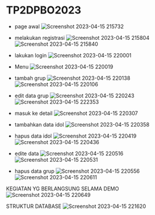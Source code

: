 # TP2DPBO2023

- page awal
![Screenshot 2023-04-15 215732](https://user-images.githubusercontent.com/95957498/232233560-a6610d7a-ea95-4c45-ac2b-a9de8c7df0c0.png)

- melakukan registrasi
![Screenshot 2023-04-15 215804](https://user-images.githubusercontent.com/95957498/232233587-f4f1fe9a-95cd-400d-9bb4-79e0685c1956.png)
![Screenshot 2023-04-15 215840](https://user-images.githubusercontent.com/95957498/232233593-4839d3d0-63ed-4aa2-9ec8-8929a53ee0fd.png)

- lakukan login
![Screenshot 2023-04-15 220001](https://user-images.githubusercontent.com/95957498/232233608-70996bcd-af8e-42ca-8056-a48a80c53252.png)

- Menu
![Screenshot 2023-04-15 220019](https://user-images.githubusercontent.com/95957498/232233627-d94f21c1-0a0b-409f-95fa-e05a1246b4ed.png)

- tambah grup
![Screenshot 2023-04-15 220138](https://user-images.githubusercontent.com/95957498/232233658-33a00e49-7833-4f74-aaa6-13d068ad3294.png)
![Screenshot 2023-04-15 220106](https://user-images.githubusercontent.com/95957498/232233665-01ab08fc-483b-4e30-939b-13edfe01f0be.png)

- edit data grup
![Screenshot 2023-04-15 220243](https://user-images.githubusercontent.com/95957498/232233693-a5e01b4c-76b5-4383-ad16-7c9b6d8b3222.png)
![Screenshot 2023-04-15 222353](https://user-images.githubusercontent.com/95957498/232234006-f38a2949-3d1c-427f-a075-33676b488ef4.png)

- masuk ke detail
![Screenshot 2023-04-15 220307](https://user-images.githubusercontent.com/95957498/232233735-526e8495-149f-4946-b58c-6a99b3a8838e.png)

- tambahkan data idol
![Screenshot 2023-04-15 220358](https://user-images.githubusercontent.com/95957498/232233763-e5fe98c5-fa16-402b-bae0-72ce85abea6d.png)

- hapus data idol
![Screenshot 2023-04-15 220419](https://user-images.githubusercontent.com/95957498/232233817-63fc5a38-1e97-403d-996a-445e03176eb7.png)
![Screenshot 2023-04-15 220436](https://user-images.githubusercontent.com/95957498/232233840-403d13c6-0faf-4960-9c65-6984513a8d0d.png)

- edite data
![Screenshot 2023-04-15 220516](https://user-images.githubusercontent.com/95957498/232233864-eba94a6f-2568-4d7c-b246-d94e6cadc0e0.png)
![Screenshot 2023-04-15 220531](https://user-images.githubusercontent.com/95957498/232233872-0566f927-5cf8-4579-a603-05e07dc44a71.png)

- hapus data grup
![Screenshot 2023-04-15 220556](https://user-images.githubusercontent.com/95957498/232233890-d36694c7-573f-42ff-8b3b-b039166975d1.png)
![Screenshot 2023-04-15 220611](https://user-images.githubusercontent.com/95957498/232233894-b9c65a27-5690-4014-a79b-268bf11733e8.png)

KEGIATAN YG BERLANGSUNG SELAMA DEMO
![Screenshot 2023-04-15 220649](https://user-images.githubusercontent.com/95957498/232233920-cf31a666-b582-4f26-b2df-0899d325873b.png)

STRUKTUR DATABASE
![Screenshot 2023-04-15 221620](https://user-images.githubusercontent.com/95957498/232233931-06d97a9d-0504-4c94-be68-3fd9cf335e75.png)
